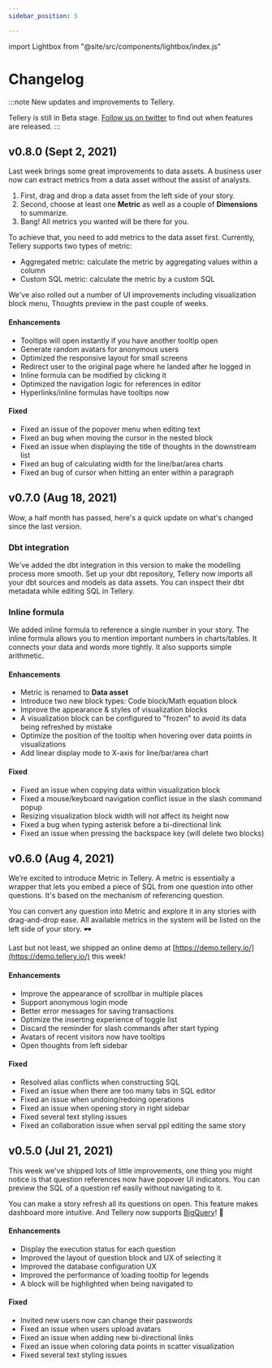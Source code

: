 ```yaml
---
sidebar_position: 5

---
```


import Lightbox from "@site/src/components/lightbox/index.js"

# Changelog

:::note
New updates and improvements to Tellery.

Tellery is still in Beta stage. [Follow us on twitter](https://twitter.com/telleryhq) to find out when features are released.
:::


## v0.8.0 (Sept 2, 2021)


Last week brings some great improvements to data assets. A business user now can extract metrics from a data asset without the assist of analysts.

1. First, drag and drop a data asset from the left side of your story.
2. Second, choose at least one **Metric** as well as a couple of **Dimensions** to summarize.
3. Bang! All metrics you wanted will be there for you.


<Lightbox src='/img/changelog/smart-query.png' title='Data asset' />


To achieve that, you need to add metrics to the data asset first. Currently, Tellery supports two types of metric:

- Aggregated metric: calculate the metric by aggregating values within a column
- Custom SQL metric: calculate the metric by a custom SQL

We've also rolled out a number of UI improvements including visualization block menu, Thoughts preview in the past couple of weeks. 


#### Enhancements

- Tooltips will open instantly if you have another tooltip open
- Generate random avatars for anonymous users
- Optimized the responsive layout for small screens
- Redirect user to the original page where he landed after he logged in
- Inline formula can be modified by clicking it
- Optimized the navigation logic for references in editor
- Hyperlinks/inline formulas have tooltips now 


#### Fixed

- Fixed an issue of the popover menu when editing text
- Fixed an bug when moving the cursor in the nested block
- Fixed an issue when displaying the title of thoughts in the downstream list
- Fixed an bug of calculating width for the line/bar/area charts
- Fixed an bug of cursor when hitting an enter within a paragraph



## v0.7.0 (Aug 18, 2021)

Wow, a half month has passed, here's a quick update on what's changed since the last version.


### Dbt integration

We've added the dbt integration in this version to make the modelling process more smooth. Set up your dbt repository, Tellery now imports all your dbt sources and models as data assets. You can inspect their dbt metadata while editing SQL in Tellery. 


<Lightbox src='/img/changelog/dbt-integration.png' title='Data assets for dbt models' />


### Inline formula


We added inline formula to reference a single number in your story. The inline formula allows you to mention important numbers in charts/tables. It connects your data and words more tightly. It also supports simple arithmetic. 


#### Enhancements

- Metric is renamed to **Data asset**
- Introduce two new block types: Code block/Math equation block
- Improve the appearance & styles of visualization blocks
- A visualization block can be configured to "frozen" to avoid its data being refreshed by mistake
- Optimize the position of the tooltip when hovering over data points in visualizations
- Add linear display mode to X-axis for line/bar/area chart


#### Fixed

- Fixed an issue when copying data within visualization block
- Fixed a mouse/keyboard navigation conflict issue in the slash command popup
- Resizing visualization block width will not affect its height now 
- Fixed a bug when typing asterisk before a bi-directional link
- Fixed an issue when pressing the backspace key (will delete two blocks)



## v0.6.0 (Aug 4, 2021)

We’re excited to introduce Metric in Tellery. A metric is essentially a wrapper that lets you embed a piece of SQL from one question into other questions. It's based on the mechanism of referencing question. 


You can convert any question into Metric and explore it in any stories with drag-and-drop ease. All available metrics in the system will be listed on the left side of your story. 🕶

<Lightbox src='/img/changelog/all-metrics.png' title='All metrics' />


Last but not least, we shipped an online demo at [https://demo.tellery.io/](https://demo.tellery.io/) this week!


#### Enhancements

- Improve the appearance of scrollbar in multiple places
- Support anonymous login mode
- Better error messages for saving transactions
- Optimize the inserting experience of toggle list
- Discard the reminder for slash commands after start typing
- Avatars of recent visitors now have tooltips
- Open thoughts from left sidebar


#### Fixed

- Resolved alias conflicts when constructing SQL
- Fixed an issue when there are too many tabs in SQL editor
- Fixed an issue when undoing/redoing operations
- Fixed an issue when opening story in right sidebar
- Fixed several text styling issues
- Fixed an collaboration issue when serval ppl editing the same story


## v0.5.0 (Jul 21, 2021)

<Lightbox src='/img/changelog/question-reference-popover.png' title='Question reference popover' />


This week we've shipped lots of little improvements, one thing you might notice is that question references now have popover UI indicators. You can preview the SQL of a question ref easily without navigating to it.

You can make a story refresh all its questions on open. This feature makes dashboard more intuitive. And Tellery now supports [BigQuery](https://tellery.io/docs/how-to-use/configure-database#bigquery)! 🎉


#### Enhancements

- Display the execution status for each question
- Improved the layout of question block and UX of selecting it
- Improved the database configuration UX
- Improved the performance of loading tooltip for legends
- A block will be highlighted when being navigated to


#### Fixed

- Invited new users now can change their passwords
- Fixed an issue when users upload avatars
- Fixed an issue when adding new bi-directional links
- Fixed an issue when coloring data points in scatter visualization
- Fixed several text styling issues